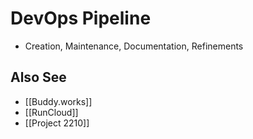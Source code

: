 # DevOps Pipeline

- Creation, Maintenance, Documentation, Refinements


## Also See
- [[Buddy.works]]
- [[RunCloud]]
- [[Project 2210]]